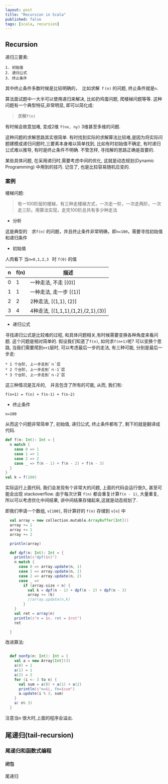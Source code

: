 ```yaml
---
layout: post
title: "Recursion in Scala"
published: false
tags: [scala, recursion]
---
```


## Recursion

递归三要素:

    1. 初始值
    2. 递归公式
    3. 终止条件

其中终止条件多数时候是比较明确的，　比如求解 `ｆ(n)` 的问题, 终止条件就是`n`. 

算法面试题中一大半可以使用递归来解决, 比如扔鸡蛋问题, 爬楼梯问题等等. 这种问题有一个典型特征,非常明显, 即可以简化成:

> 求解`f(n)` 

有时候会故意加难, 变成2维 `f(nx, ny)` 3维甚至多维的问题.

这种问题的求解思路其实很简单. 有时找到实际的求解算法比较难,是因为将实际问题建模成递归问题时,三要素本身难以简单找到, 比如有时初始值不确定, 有时递归公式难以推导, 有时是终止条件不明确. 不管怎样, 寻找解的思路正确是首要的. 

某些具体问题, 在采用递归时,需要考虑中间的优化, 这就是动态规划(Dynamic Programming) 中用到的技巧. 记住了, 也是比较容易随机应变的. 

### 案例
楼梯问题:

> 有一100阶层的楼梯，有三种走楼梯方式，一次走一阶，一次走两阶，一次走三阶。用算法实现，走完100阶总共有多少种走法 

* 分析

这是典型的　求`f(n)` 的问题，并且终止条件非常明确，即`n=100`，需要寻找初始值和递归条件

* 初始值

人肉看下 当`n=0,1,2,3 ` 时 `f(0)` 的值
        
| n  | f(n) | 描述 |
| ------------- | ------------- | ------------- |
| 0  | 1  | 一种走法, 不走 [(0)]|
| 1  | 1  | 一种走法, 走一步 [(1)]|
| 2  | 2  | 2种走法, [(1,1), (2)] |
| 3  | 4  | 4种走法, [(1,1,1),(1,2),(2,1),(3)] |

* 递归公式

寻找递归公式是比较难的过程, 和具体问题相关,有时候需要变换各种角度来看问题. 
这个问题是相对简单的. 假设我们知道了`f(n)`, 如何求`f(n+1)`呢?
可以变换个思路, 当我们需要爬到`n+1`层时, 可以考虑最后一步的走法, 有三种可能, 分别是最后一步走:

    * 1 个台阶, 上一步走到`ｎ`层
    * 2 个台阶, 上一步走到`ｎ-1`层
    * 3 个台阶, 上一步走到`ｎ-2`层

这三种情况是互斥的,　并且包含了所有的可能, 从而, 我们有:
    
```
f(n+1) = f(n) + f(n-1) + f(n-2)
```


* 终止条件

```
n=100
```

从而这个问题非常简单了, 初始值, 递归公式, 终止条件都有了, 剩下的就是翻译成代码. 

```scala
def f(n: Int): Int = {
  n match {
    case 0 => 1
    case 1 => 1
    case 2 => 2
    case _ => f(n - 1) + f(n - 2) + f(n - 3)
  }
}
val k = f(100)
```

实际运行上面代码, 我们会发现有个非常大的问题, 上面的代码会运行很久, 甚至可能会出现 stackoverflow. 
由于每次计算 `f(n)` 都会重复计算`f(n - 1)`, 大量重复, 所以可以考虑优化中间结果, 讲中间结果存储起来,这就是动态规划了. 

即我们申请一个数组, `v[100]`, 将计算好的 `f(n)` 存储到 `v[n]` 中

```scala
  val array = new collection.mutable.ArrayBuffer[Int]()
  array += 1
  array += 1
  array += 2

  println(array)

  def dpf(n: Int): Int = {
    println(s"dpf($n)")
    n match {
      case 0 => array.update(n, 1)
      case 1 => array.update(n, 1)
      case 2 => array.update(n, 2)
      case _ =>
        if (array.size < n) {
          val k = dpf(n - 1) + dpf(n - 2) + dpf(n - 3)
          array += (k)
          //array.update(n,k)
        }
    }
    val ret = array(n)
    println(s"n = $n. ret = $ret")
    ret

  }
  ```

改进算法: 

```scala

  def nonfp(n: Int): Int = {
    val a = new Array[Int](3)
    a(0) = 1
    a(1) = 1
    a(2) = 2
    for (i <- 3 to n) {
      val sum = a(0) + a(1) + a(2)
      println(s"n=$i, fn=$sum")
      a.update(i % 3, sum)
    }
    a( n% 3)
  }
  ```
  
 注意当n 很大时,上面的程序会溢出. 
  
  




## 尾递归(tail-recursion)

### 尾递归和函数式编程
#### 闭包
尾递归


